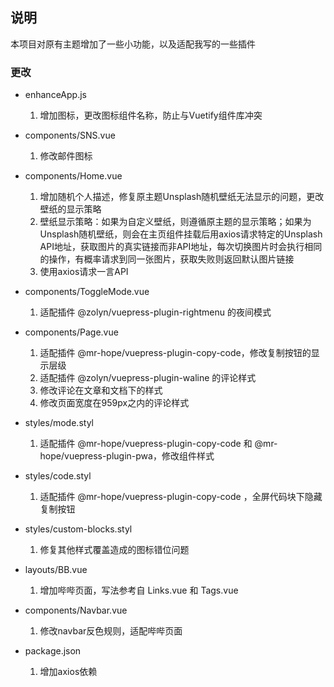 ## 说明
本项目对原有主题增加了一些小功能，以及适配我写的一些插件

### 更改

- enhanceApp.js
  1. 增加图标，更改图标组件名称，防止与Vuetify组件库冲突

- components/SNS.vue
  1. 修改邮件图标

- components/Home.vue
  1. 增加随机个人描述，修复原主题Unsplash随机壁纸无法显示的问题，更改壁纸的显示策略
  2. 壁纸显示策略：如果为自定义壁纸，则遵循原主题的显示策略；如果为Unsplash随机壁纸，则会在主页组件挂载后用axios请求特定的Unsplash API地址，获取图片的真实链接而非API地址，每次切换图片时会执行相同的操作，有概率请求到同一张图片，获取失败则返回默认图片链接
  3. 使用axios请求一言API

- components/ToggleMode.vue
  1. 适配插件 @zolyn/vuepress-plugin-rightmenu 的夜间模式

- components/Page.vue
  1. 适配插件 @mr-hope/vuepress-plugin-copy-code，修改复制按钮的显示层级
  2. 适配插件 @zolyn/vuepress-plugin-waline 的评论样式
  3. 修改评论在文章和文档下的样式
  4. 修改页面宽度在959px之内的评论样式

- styles/mode.styl
  1. 适配插件 @mr-hope/vuepress-plugin-copy-code 和 @mr-hope/vuepress-plugin-pwa，修改组件样式

- styles/code.styl  
  1. 适配插件 @mr-hope/vuepress-plugin-copy-code ，全屏代码块下隐藏复制按钮

- styles/custom-blocks.styl
  1. 修复其他样式覆盖造成的图标错位问题

- layouts/BB.vue
  1. 增加哔哔页面，写法参考自 Links.vue 和 Tags.vue

- components/Navbar.vue
  1. 修改navbar反色规则，适配哔哔页面

- package.json
  1. 增加axios依赖
